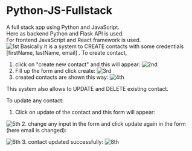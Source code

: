 # Python-JS-Fullstack
A full stack app using Python and JavaScript.  
Here as backend Python and Flask API is used.  
For frontend JavaScript and React framework is used.  
![1st](https://github.com/suckib/Python-JS-Fullstack/assets/54441513/7cf9bf67-cd6b-4cb8-9a6c-ac654df913e7) 
Basically it is a system to CREATE contacts with some credentials [firstName, lastName, email] . 
To create contact, 
1. click on "create new contact" and this will appear:
 ![2nd](https://github.com/suckib/Python-JS-Fullstack/assets/54441513/4685418a-2a71-47ba-8a29-a11cb8b5e72f)
2. Fill up the form and click create:
   ![3rd](https://github.com/suckib/Python-JS-Fullstack/assets/54441513/b81a12b0-0140-4df7-adc3-420f8080098b)
3. created contacts are shown this way:
   ![4th](https://github.com/suckib/Python-JS-Fullstack/assets/54441513/5b643a1d-ebee-4506-96c8-93d7c24cfae7)

This system also allows to UPDATE and DELETE existing contact.

To update any contact:
1. Click on update of the contact and this form will appear:
   

![5th](https://github.com/suckib/Python-JS-Fullstack/assets/54441513/20207231-badc-4130-a81d-704341df1cd2)
2. change any input in the form and click update again in the form (here email is changed):

![6th](https://github.com/suckib/Python-JS-Fullstack/assets/54441513/d9ddf34f-af30-4473-a3b5-0a00d1289462)
3. contact updated successfully:
![8th](https://github.com/suckib/Python-JS-Fullstack/assets/54441513/36077425-bf20-43ff-8e7a-26edc9814520)


